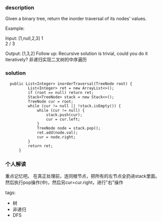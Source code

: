 ### description  
  Given a binary tree, return the inorder traversal of its nodes' values.
  
  Example:
  
  Input: [1,null,2,3]
     1
      \
       2
      /
     3
  
  Output: [1,3,2]
  Follow up: Recursive solution is trivial, could you do it iteratively?
    非递归实现二叉树的中序遍历

### solution  
```  
  public List<Integer> inorderTraversal(TreeNode root) {
          List<Integer> ret = new ArrayList<>();
          if (root == null) return ret;
          Stack<TreeNode> stack = new Stack<>();
          TreeNode cur = root;
          while (cur != null || !stack.isEmpty()) {
              while (cur != null) {
                  stack.push(cur);
                  cur = cur.left;
              }
              TreeNode node = stack.pop();
              ret.add(node.val);
              cur = node.right;
          }
          return ret;
      }
```  
  
### 个人解读  
  重点记忆吧。
  在真正处理前，连同根节点，把所有的左节点全扔进stack里面。
  然后执行pop操作(中)，然后另cur=cur.right，进行"右"操作
  
tags:  
   -  树  
   -  非递归  
   -  DFS  
